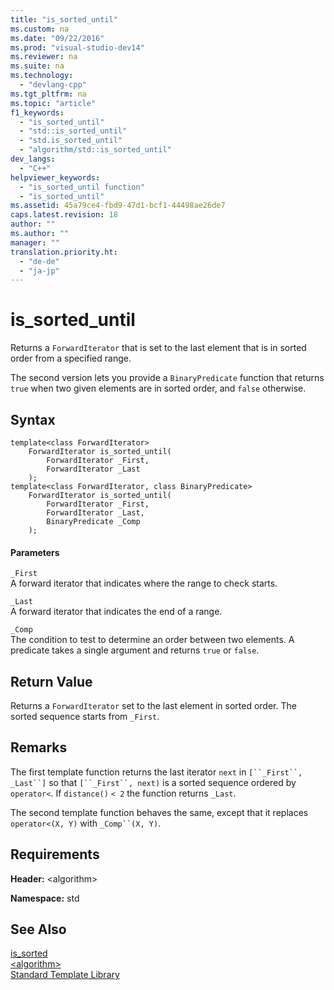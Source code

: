 ```yaml
---
title: "is_sorted_until"
ms.custom: na
ms.date: "09/22/2016"
ms.prod: "visual-studio-dev14"
ms.reviewer: na
ms.suite: na
ms.technology: 
  - "devlang-cpp"
ms.tgt_pltfrm: na
ms.topic: "article"
f1_keywords: 
  - "is_sorted_until"
  - "std::is_sorted_until"
  - "std.is_sorted_until"
  - "algorithm/std::is_sorted_until"
dev_langs: 
  - "C++"
helpviewer_keywords: 
  - "is_sorted_until function"
  - "is_sorted_until"
ms.assetid: 45a79ce4-fbd9-47d1-bcf1-44498ae26de7
caps.latest.revision: 18
author: ""
ms.author: ""
manager: ""
translation.priority.ht: 
  - "de-de"
  - "ja-jp"
---
```

# is_sorted_until
Returns a `ForwardIterator` that is set to the last element that is in sorted order from a specified range.  
  
 The second version lets you provide a `BinaryPredicate` function that returns `true` when two given elements are in sorted order, and `false` otherwise.  
  
## Syntax  
  
```  
template<class ForwardIterator>  
    ForwardIterator is_sorted_until(  
        ForwardIterator _First,   
        ForwardIterator _Last  
    );  
template<class ForwardIterator, class BinaryPredicate>  
    ForwardIterator is_sorted_until(  
        ForwardIterator _First,   
        ForwardIterator _Last,   
        BinaryPredicate _Comp  
    );  
```  
  
#### Parameters  
 `_First`  
 A forward iterator that indicates where the range to check starts.  
  
 `_Last`  
 A forward iterator that indicates the end of a range.  
  
 `_Comp`  
 The condition to test to determine an order between two elements. A predicate takes a single argument and returns `true` or `false`.  
  
## Return Value  
 Returns a `ForwardIterator` set to the last element in sorted order. The sorted sequence starts from `_First`.  
  
## Remarks  
 The first template function returns the last iterator `next` in `[``_First``,` `_Last``]` so that `[``_First``, next)` is a sorted sequence ordered by `operator<`. If `distance()` `< 2` the function returns `_Last`.  
  
 The second template function behaves the same, except that it replaces `operator<(X, Y)` with `_Comp``(X, Y)`.  
  
## Requirements  
 **Header:** <algorithm\>  
  
 **Namespace:** std  
  
## See Also  
 [is_sorted](../vs140/is_sorted.md)   
 [<algorithm\>](../vs140/-algorithm-.md)   
 [Standard Template Library](../vs140/standard-template-library.md)